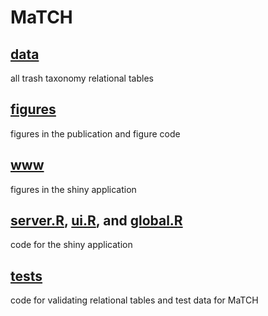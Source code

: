# MaTCH

## [data](data)
all trash taxonomy relational tables

## [figures](figures)
figures in the publication and figure code

## [www](www)
figures in the shiny application

## [server.R](server.R), [ui.R](ui.R), and [global.R](global.R)
code for the shiny application

## [tests](tests)
code for validating relational tables and test data for MaTCH

